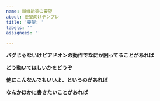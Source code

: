 ```yaml
---
name: 新機能等の要望
about: 要望向けテンプレ
title: '要望: '
labels: ''
assignees: ''

---
```


**バグじゃないけどアドオンの動作でなにか困ってることがあれば**

**どう動いてほしいかをどうぞ**

**他にこんなんでもいいよ、というのがあれば**

**なんかほかに書きたいことがあれば**
